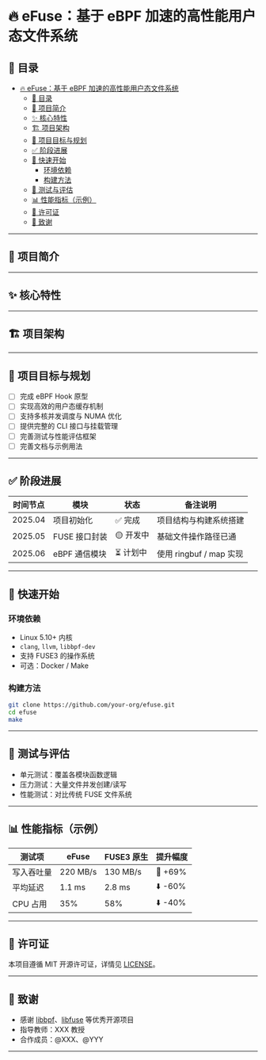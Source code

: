 # 🔥 eFuse：基于 eBPF 加速的高性能用户态文件系统

## 📘 目录

- [🔥 eFuse：基于 eBPF 加速的高性能用户态文件系统](#-efuse基于-ebpf-加速的高性能用户态文件系统)
  - [📘 目录](#-目录)
  - [📖 项目简介](#-项目简介)
  - [✨ 核心特性](#-核心特性)
  - [🏗 项目架构](#-项目架构)
  - [🎯 项目目标与规划](#-项目目标与规划)
  - [✅ 阶段进展](#-阶段进展)
  - [🚀 快速开始](#-快速开始)
    - [环境依赖](#环境依赖)
    - [构建方法](#构建方法)
  - [🧪 测试与评估](#-测试与评估)
  - [📊 性能指标（示例）](#-性能指标示例)
  - [📄 许可证](#-许可证)
  - [🙏 致谢](#-致谢)

---

## 📖 项目简介

<!-- 简要说明项目背景、解决的问题、适用场景 -->

---

## ✨ 核心特性

<!-- 例如：eBPF hook 加速、零拷贝通信、RingBuffer 通道、页缓存穿透优化等 -->

---

## 🏗 项目架构

<!-- 模块划分、流程图、数据流图（建议后续补图） -->

---

## 🎯 项目目标与规划

<!-- 描述本项目的短期与长期目标，以及迭代计划 -->

* [ ] 完成 eBPF Hook 原型
* [ ] 实现高效的用户态缓存机制
* [ ] 支持多核并发调度与 NUMA 优化
* [ ] 提供完整的 CLI 接口与挂载管理
* [ ] 完善测试与性能评估框架
* [ ] 完善文档与示例用法

---

## ✅ 阶段进展

| 时间节点    | 模块        | 状态     | 备注说明                |
| ------- | --------- | ------ | ------------------- |
| 2025.04 | 项目初始化     | ✅ 完成   | 项目结构与构建系统搭建         |
| 2025.05 | FUSE 接口封装 | 🟡 开发中 | 基础文件操作路径已通          |
| 2025.06 | eBPF 通信模块 | ⏳ 计划中  | 使用 ringbuf / map 实现 |

---

## 🚀 快速开始

### 环境依赖

* Linux 5.10+ 内核
* `clang`, `llvm`, `libbpf-dev`
* 支持 FUSE3 的操作系统
* 可选：Docker / Make

### 构建方法

```bash
git clone https://github.com/your-org/efuse.git
cd efuse
make
```

---

## 🧪 测试与评估

* 单元测试：覆盖各模块函数逻辑
* 压力测试：大量文件并发创建/读写
* 性能测试：对比传统 FUSE 文件系统

---

## 📊 性能指标（示例）

| 测试项    | eFuse    | FUSE3 原生 | 提升幅度    |
| ------ | -------- | -------- | ------- |
| 写入吞吐量  | 220 MB/s | 130 MB/s | 🚀 +69% |
| 平均延迟   | 1.1 ms   | 2.8 ms   | ⬇️ -60% |
| CPU 占用 | 35%      | 58%      | ⬇️ -40% |

---

## 📄 许可证

本项目遵循 MIT 开源许可证，详情见 [LICENSE](./LICENSE)。

---

## 🙏 致谢

* 感谢 [libbpf](https://github.com/libbpf/libbpf)、[libfuse](https://github.com/libfuse/libfuse) 等优秀开源项目
* 指导教师：XXX 教授
* 合作成员：@XXX、@YYY

---
